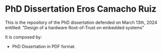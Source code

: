 
# PhD Dissertation Eros Camacho Ruiz

This is the repository of the PhD dissertation defended on March 13th, 2024 entitled: "Design of a hardware Root-of-Trust on embedded systems"

It is composed by:
- PhD Dissertation in PDF format.
